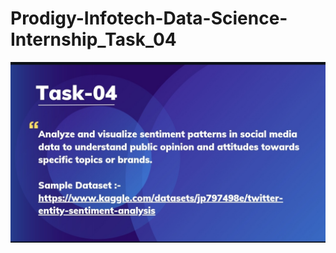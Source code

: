 # Prodigy-Infotech-Data-Science-Internship_Task_04
![Alt text](https://github.com/KrupiRajendraPangam/Prodigy-Infotech-Data-Science-Internship_Task_04/blob/main/Task4.jpg)
